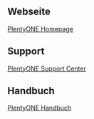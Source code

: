 ## Webseite

<a href="https://www.plentyone.com/de/" target="_blank">PlentyONE Homepage</a>

## Support 

<a href="https://www.plentyone.com/de/support-center">PlentyONE Support Center</a>

## Handbuch

<a href="https://knowledge.plentymarkets.com/de-de/manual/main/maerkte/ebay-einrichten.html" target="_blank">PlentyONE Handbuch</a>